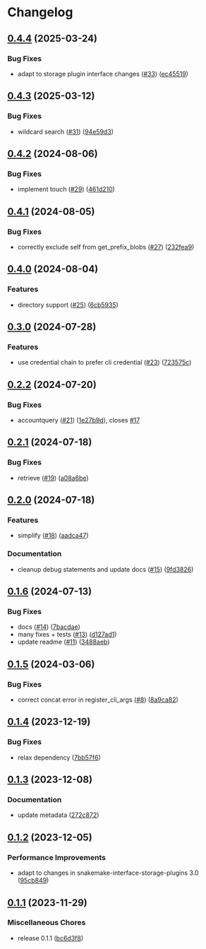# Changelog

## [0.4.4](https://github.com/snakemake/snakemake-storage-plugin-azure/compare/v0.4.3...v0.4.4) (2025-03-24)


### Bug Fixes

* adapt to storage plugin interface changes ([#33](https://github.com/snakemake/snakemake-storage-plugin-azure/issues/33)) ([ec45519](https://github.com/snakemake/snakemake-storage-plugin-azure/commit/ec45519991b8722e28d0025123362efd7ecc3d2a))

## [0.4.3](https://github.com/snakemake/snakemake-storage-plugin-azure/compare/v0.4.2...v0.4.3) (2025-03-12)


### Bug Fixes

* wildcard search ([#31](https://github.com/snakemake/snakemake-storage-plugin-azure/issues/31)) ([94e59d3](https://github.com/snakemake/snakemake-storage-plugin-azure/commit/94e59d3049c68edc07a7f332a4c7fb67ffbeacab))

## [0.4.2](https://github.com/snakemake/snakemake-storage-plugin-azure/compare/v0.4.1...v0.4.2) (2024-08-06)


### Bug Fixes

* implement touch ([#29](https://github.com/snakemake/snakemake-storage-plugin-azure/issues/29)) ([461d210](https://github.com/snakemake/snakemake-storage-plugin-azure/commit/461d2101c2b9f6c3647a9ca426dcf512e96c47b3))

## [0.4.1](https://github.com/snakemake/snakemake-storage-plugin-azure/compare/v0.4.0...v0.4.1) (2024-08-05)


### Bug Fixes

* correctly exclude self from get_prefix_blobs ([#27](https://github.com/snakemake/snakemake-storage-plugin-azure/issues/27)) ([232fea9](https://github.com/snakemake/snakemake-storage-plugin-azure/commit/232fea98cc921e22e5f29e5400b02a840f3105e8))

## [0.4.0](https://github.com/snakemake/snakemake-storage-plugin-azure/compare/v0.3.0...v0.4.0) (2024-08-04)


### Features

* directory support ([#25](https://github.com/snakemake/snakemake-storage-plugin-azure/issues/25)) ([6cb5935](https://github.com/snakemake/snakemake-storage-plugin-azure/commit/6cb59350f7b2eb0d23f8938d9a11ecff2c9bab42))

## [0.3.0](https://github.com/snakemake/snakemake-storage-plugin-azure/compare/v0.2.2...v0.3.0) (2024-07-28)


### Features

* use credential chain to prefer cli credential ([#23](https://github.com/snakemake/snakemake-storage-plugin-azure/issues/23)) ([723575c](https://github.com/snakemake/snakemake-storage-plugin-azure/commit/723575c2951790af75ad6cb47e3c231b8a1c9827))

## [0.2.2](https://github.com/snakemake/snakemake-storage-plugin-azure/compare/v0.2.1...v0.2.2) (2024-07-20)


### Bug Fixes

* accountquery ([#21](https://github.com/snakemake/snakemake-storage-plugin-azure/issues/21)) ([1e27b9d](https://github.com/snakemake/snakemake-storage-plugin-azure/commit/1e27b9d48a953c6d68cdeea21f7a980925458c64)), closes [#17](https://github.com/snakemake/snakemake-storage-plugin-azure/issues/17)

## [0.2.1](https://github.com/snakemake/snakemake-storage-plugin-azure/compare/v0.2.0...v0.2.1) (2024-07-18)


### Bug Fixes

* retrieve ([#19](https://github.com/snakemake/snakemake-storage-plugin-azure/issues/19)) ([a08a6be](https://github.com/snakemake/snakemake-storage-plugin-azure/commit/a08a6be114abc55175a9dfd3fafd8683dbb5301e))

## [0.2.0](https://github.com/snakemake/snakemake-storage-plugin-azure/compare/v0.1.6...v0.2.0) (2024-07-18)


### Features

* simplify ([#18](https://github.com/snakemake/snakemake-storage-plugin-azure/issues/18)) ([aadca47](https://github.com/snakemake/snakemake-storage-plugin-azure/commit/aadca47e2b2fe8cce01bb43889ca2ed77ef19cf6))


### Documentation

* cleanup debug statements and update docs ([#15](https://github.com/snakemake/snakemake-storage-plugin-azure/issues/15)) ([9fd3826](https://github.com/snakemake/snakemake-storage-plugin-azure/commit/9fd38264762daaa08a1e5f5266258c77f01d51b5))

## [0.1.6](https://github.com/snakemake/snakemake-storage-plugin-azure/compare/v0.1.5...v0.1.6) (2024-07-13)


### Bug Fixes

* docs ([#14](https://github.com/snakemake/snakemake-storage-plugin-azure/issues/14)) ([7bacdae](https://github.com/snakemake/snakemake-storage-plugin-azure/commit/7bacdaeb227c02b4bb4a61720d5f73dc1037323b))
* many fixes + tests ([#13](https://github.com/snakemake/snakemake-storage-plugin-azure/issues/13)) ([d127ad1](https://github.com/snakemake/snakemake-storage-plugin-azure/commit/d127ad178caf68ba17824362d2e4702ffd632561))
* update readme ([#11](https://github.com/snakemake/snakemake-storage-plugin-azure/issues/11)) ([3488aeb](https://github.com/snakemake/snakemake-storage-plugin-azure/commit/3488aeb609780d11ed898155a1bfc6c992e5f725))

## [0.1.5](https://github.com/snakemake/snakemake-storage-plugin-azure/compare/v0.1.4...v0.1.5) (2024-03-06)


### Bug Fixes

* correct concat error in register_cli_args ([#8](https://github.com/snakemake/snakemake-storage-plugin-azure/issues/8)) ([8a9ca82](https://github.com/snakemake/snakemake-storage-plugin-azure/commit/8a9ca82b14d333a1ade13bb0659de27e5d139dd3))

## [0.1.4](https://github.com/snakemake/snakemake-storage-plugin-azure/compare/v0.1.3...v0.1.4) (2023-12-19)


### Bug Fixes

* relax dependency ([7bb57f6](https://github.com/snakemake/snakemake-storage-plugin-azure/commit/7bb57f65f727d97b647e42123c48a8bb4248852f))

## [0.1.3](https://github.com/snakemake/snakemake-storage-plugin-azure/compare/v0.1.2...v0.1.3) (2023-12-08)


### Documentation

* update metadata ([272c872](https://github.com/snakemake/snakemake-storage-plugin-azure/commit/272c872eca2f6374e2ea9d34f2ad1483206c3dea))

## [0.1.2](https://github.com/snakemake/snakemake-storage-plugin-azure/compare/v0.1.1...v0.1.2) (2023-12-05)


### Performance Improvements

* adapt to changes in snakemake-interface-storage-plugins 3.0 ([95cb849](https://github.com/snakemake/snakemake-storage-plugin-azure/commit/95cb8497d73c2a343a88b1b07145d6dd71b565fa))

## [0.1.1](https://github.com/snakemake/snakemake-storage-plugin-azure/compare/v0.1.0...v0.1.1) (2023-11-29)


### Miscellaneous Chores

* release 0.1.1 ([bc6d3f8](https://github.com/snakemake/snakemake-storage-plugin-azure/commit/bc6d3f8293a3cd28f35481245249179395ec8714))
